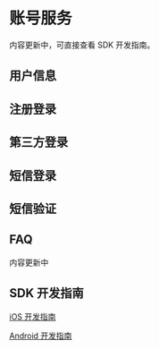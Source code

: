 # 账号服务

内容更新中，可直接查看 SDK 开发指南。

## 用户信息
## 注册登录
## 第三方登录
## 短信登录
## 短信验证
## FAQ
内容更新中
## SDK 开发指南
[iOS 开发指南](ML_DOCS_GUIDE_LINK_PLACEHOLDER_IOS#ACCOUNT_SYSTEM_ZH)

[Android 开发指南](ML_DOCS_GUIDE_LINK_PLACEHOLDER_ANDROID#ACCOUNT_SYSTEM_ZH)